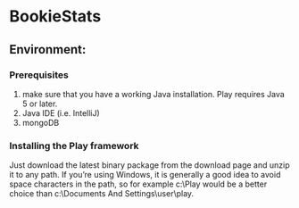 # BookieStats

## Environment:

### Prerequisites
1. make sure that you have a working Java installation. Play requires Java 5 or later.
2. Java IDE (i.e. IntelliJ)
3. mongoDB

### Installing the Play framework
Just download the latest binary package from the download page and unzip it to any path. If you’re using Windows, it is generally a good idea to avoid space characters in the path, so for example c:\Play would be a better choice than c:\Documents And Settings\user\play.

